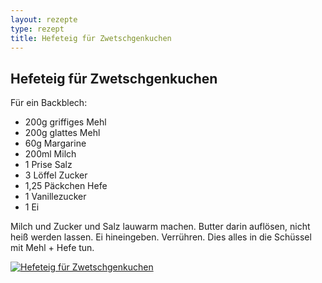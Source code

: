 ```yaml
---
layout: rezepte
type: rezept
title: Hefeteig für Zwetschgenkuchen
---
```


## Hefeteig für Zwetschgenkuchen

Für ein Backblech:

- 200g griffiges Mehl
- 200g glattes Mehl
- 60g Margarine
- 200ml Milch
- 1 Prise Salz
- 3 Löffel Zucker
- 1,25 Päckchen Hefe
- 1 Vanillezucker
- 1 Ei

Milch und Zucker und Salz lauwarm machen. Butter darin auflösen, nicht heiß werden lassen. Ei hineingeben. Verrühren. Dies alles in die Schüssel mit Mehl + Hefe tun.

<a href="{{site.baseurl_rezepte}}/img/hefeteig-zwetschgenkuchen.jpg"><img alt="Hefeteig für Zwetschgenkuchen" src="{{site.baseurl_rezepte}}/img/hefeteig-zwetschgenkuchen.jpg" class="original_rezept" /></a>

